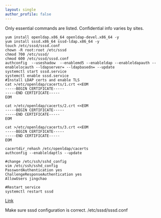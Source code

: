```yaml
---
layout: single
author_profile: false
---
```


Only essential commands are listed. Confidential info varies by sites.  

```
yum install openldap.x86_64 openldap-devel.x86_64 -y
yum install sssd.x86_64 sssd-ldap.x86_64 -y
touch /etc/sssd/sssd.conf
chown -R root:root /etc/sssd
chmod 700 /etc/sssd/
chmod 600 /etc/sssd/sssd.conf
authconfig  --useshadow  --enablemd5 --enableldap --enableldapauth --enablelocauth --ldapserver= --ldapbasedn= --update
systemctl start sssd.service
systemctl enable sssd.service
#Install LDAP certs and enable TLS 
cat >/etc/openldap/cacerts/1.crt <<EOM
-----BEGIN CERTIFICATE-----
-----END CERTIFICATE-----
EOM

cat >/etc/openldap/cacerts/2.crt <<EOM
-----BEGIN CERTIFICATE-----
-----END CERTIFICATE-----
EOM

cat >/etc/openldap/cacerts/3.crt <<EOM
-----BEGIN CERTIFICATE-----
-----END CERTIFICATE-----
EOM

cacertdir_rehash /etc/openldap/cacerts
authconfig --enableldaptls --update

#change /etc/ssh/sshd_config
vim /etc/ssh/sshd_config
PasswordAuthentication yes
ChallengeResponseAuthentication yes
AllowUsers jingchao

#Restart service
systemctl restart sssd
```

[Link](https://hcc-docs.unl.edu/pages/viewpage.action?spaceKey=ADMIN&title=OpenConnect+VPN)

Make sure sssd configuration is correct.
/etc/sssd/sssd.conf

